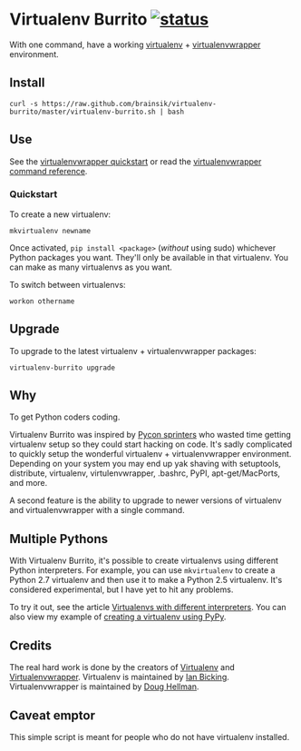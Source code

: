 # Virtualenv Burrito [![status](http://stillmaintained.com/brainsik/virtualenv-burrito.png)](http://stillmaintained.com/brainsik/virtualenv-burrito) #

With one command, have a working [virtualenv](http://pypi.python.org/pypi/virtualenv) +
[virtualenvwrapper](http://pypi.python.org/pypi/virtualenvwrapper)
environment.

## Install ##

    curl -s https://raw.github.com/brainsik/virtualenv-burrito/master/virtualenv-burrito.sh | bash

## Use

See the
[virtualenvwrapper quickstart](http://www.doughellmann.com/docs/virtualenvwrapper/install.html#quick-start)
or read the
[virtualenvwrapper command reference](http://www.doughellmann.com/docs/virtualenvwrapper/command_ref.html).

### Quickstart ###

To create a new virtualenv:

    mkvirtualenv newname

Once activated, `pip install <package>` (_without_ using sudo) whichever Python
packages you want. They'll only be available in that virtualenv. You can make
as many virtualenvs as you want.

To switch between virtualenvs:

    workon othername

## Upgrade ##

To upgrade to the latest virtualenv + virtualenvwrapper packages:

    virtualenv-burrito upgrade

## Why ##

To get Python coders coding.

Virtualenv Burrito was inspired by
[Pycon sprinters](http://us.pycon.org/2011/sprints/) who wasted time getting
virtualenv setup so they could start hacking on code. It's sadly
complicated to quickly setup the wonderful virtualenv + virtualenvwrapper
environment. Depending on your system you may end up yak shaving with
setuptools, distribute, virtualenv, virtulenvwrapper, .bashrc, PyPI,
apt-get/MacPorts, and more.

A second feature is the ability to upgrade to newer versions of virtualenv and
virtualenvwrapper with a single command.

## Multiple Pythons ##

With Virtualenv Burrito, it's possible to create virtualenvs using different
Python interpreters. For example, you can use `mkvirtualenv` to create a Python
2.7 virtualenv and then use it to make a Python 2.5 virtualenv. It's considered
experimental, but I have yet to hit any problems.

To try it out, see the article
[Virtualenvs with different interpreters](http://bsik.net/p8685119046).
You can also view my example of
[creating a virtualenv using PyPy](https://github.com/brainsik/virtualenv-burrito/issues/13#issuecomment-2200184).

## Credits ##

The real hard work is done by the creators of
[Virtualenv](http://www.virtualenv.org/) and
[Virtualenvwrapper](http://www.doughellmann.com/projects/virtualenvwrapper/).
Virtualenv is maintained by [Ian Bicking](ianbicking.org/). Virtualenvwrapper
is maintained by [Doug Hellman](http://www.doughellmann.com/).

## Caveat emptor ##

This simple script is meant for people who do not have virtualenv installed.
